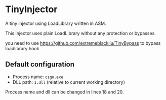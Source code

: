 # TinyInjector

A tiny injector using LoadLibrary written in ASM.

This injector uses plain LoadLibrary without any protection or bypasses.

you need to use https://github.com/extremeblackliu/TinyBypass to bypass loadlibrary hook

## Default configuration

- Process name: `csgo.exe`
- DLL path: `1.dll` (relative to current working directory)

Process name and dll can be changed in lines 18 and 20.

